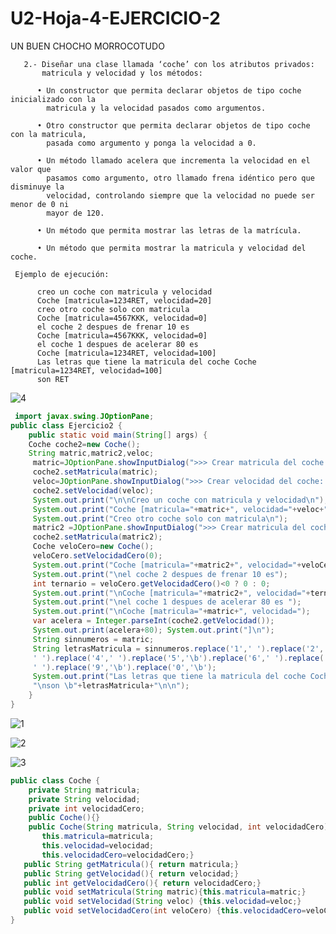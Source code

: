 # U2-Hoja-4-EJERCICIO-2
UN BUEN CHOCHO MORROCOTUDO

       2.- Diseñar una clase llamada ‘coche’ con los atributos privados: 
           matricula y velocidad y los métodos:
       
          • Un constructor que permita declarar objetos de tipo coche inicializado con la 
            matricula y la velocidad pasados como argumentos.
         
          • Otro constructor que permita declarar objetos de tipo coche con la matricula,
            pasada como argumento y ponga la velocidad a 0.
         
          • Un método llamado acelera que incrementa la velocidad en el valor que 
            pasamos como argumento, otro llamado frena idéntico pero que disminuye la 
            velocidad, controlando siempre que la velocidad no puede ser menor de 0 ni 
            mayor de 120.
         
          • Un método que permita mostrar las letras de la matrícula.
       
          • Un método que permita mostrar la matricula y velocidad del coche.
       
     Ejemplo de ejecución:

          creo un coche con matricula y velocidad
          Coche [matricula=1234RET, velocidad=20]
          creo otro coche solo con matricula
          Coche [matricula=4567KKK, velocidad=0]
          el coche 2 despues de frenar 10 es
          Coche [matricula=4567KKK, velocidad=0]
          el coche 1 despues de acelerar 80 es
          Coche [matricula=1234RET, velocidad=100]
          Las letras que tiene la matricula del coche Coche [matricula=1234RET, velocidad=100] 
          son RET
    

![4](https://user-images.githubusercontent.com/80227002/195220964-830eecaa-353c-4bb1-aa02-8298f5c3cfe1.png)


```java
 import javax.swing.JOptionPane;
public class Ejercicio2 {
    public static void main(String[] args) {
    Coche coche2=new Coche();
    String matric,matric2,veloc;     
     matric=JOptionPane.showInputDialog(">>> Crear matricula del coche: " ); 
     coche2.setMatricula(matric);  
     veloc=JOptionPane.showInputDialog(">>> Crear velocidad del coche: " );   
     coche2.setVelocidad(veloc);
     System.out.print("\n\nCreo un coche con matricula y velocidad\n");    
     System.out.print("Coche [matricula="+matric+", velocidad="+veloc+"]\n");  
     System.out.print("Creo otro coche solo con matricula\n");     
     matric2 =JOptionPane.showInputDialog(">>> Crear matricula del coche 2: " ); 
     coche2.setMatricula(matric2);   
     Coche veloCero=new Coche(); 
     veloCero.setVelocidadCero(0);
     System.out.print("Coche [matricula="+matric2+", velocidad="+veloCero.getVelocidadCero()+"]");    
     System.out.print("\nel coche 2 despues de frenar 10 es");
     int ternario = veloCero.getVelocidadCero()<0 ? 0 : 0;
     System.out.print("\nCoche [matricula="+matric2+", velocidad="+ternario+"]");
     System.out.print("\nel coche 1 despues de acelerar 80 es ");
     System.out.print("\nCoche [matricula="+matric+", velocidad=");        
     var acelera = Integer.parseInt(coche2.getVelocidad()); 
     System.out.print(acelera+80); System.out.print("]\n");    
     String sinnumeros = matric;
     String letrasMatricula = sinnumeros.replace('1',' ').replace('2','\b').replace('3',
     ' ').replace('4',' ').replace('5','\b').replace('6',' ').replace('7','\b').replace('8', 
     ' ').replace('9','\b').replace('0','\b');
     System.out.print("Las letras que tiene la matricula del coche Coche [matricula="+matric+", velocidad="+veloc+"]" +
     "\nson \b"+letrasMatricula+"\n\n");   
    }
}

```
![1](https://user-images.githubusercontent.com/80227002/195220928-abe71126-d04d-49fd-8242-b5c0164af274.png)

![2](https://user-images.githubusercontent.com/80227002/195220945-53ceb97e-59a7-4c6f-a336-20eef9bee177.png)

![3](https://user-images.githubusercontent.com/80227002/195220875-b7aa26f4-256f-4c34-8446-93ffb7d61dbd.png)

```java
public class Coche {
    private String matricula;
    private String velocidad;
    private int velocidadCero;
    public Coche(){}
    public Coche(String matricula, String velocidad, int velocidadCero){
       this.matricula=matricula;  
       this.velocidad=velocidad;
       this.velocidadCero=velocidadCero;} 
   public String getMatricula(){ return matricula;}
   public String getVelocidad(){ return velocidad;}
   public int getVelocidadCero(){ return velocidadCero;}
   public void setMatricula(String matric){this.matricula=matric;}
   public void setVelocidad(String veloc) {this.velocidad=veloc;}
   public void setVelocidadCero(int veloCero) {this.velocidadCero=veloCero;} 
}
```
